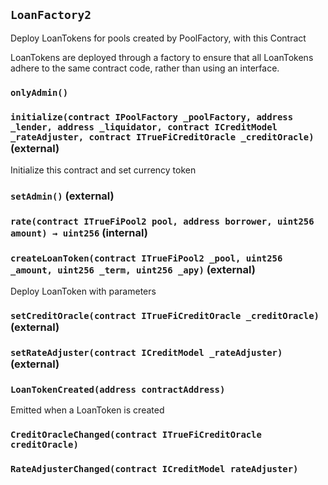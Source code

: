 ## `LoanFactory2`

Deploy LoanTokens for pools created by PoolFactory, with this Contract


LoanTokens are deployed through a factory to ensure that all
LoanTokens adhere to the same contract code, rather than using an interface.

### `onlyAdmin()`






### `initialize(contract IPoolFactory _poolFactory, address _lender, address _liquidator, contract ICreditModel _rateAdjuster, contract ITrueFiCreditOracle _creditOracle)` (external)



Initialize this contract and set currency token


### `setAdmin()` (external)





### `rate(contract ITrueFiPool2 pool, address borrower, uint256 amount) → uint256` (internal)





### `createLoanToken(contract ITrueFiPool2 _pool, uint256 _amount, uint256 _term, uint256 _apy)` (external)



Deploy LoanToken with parameters


### `setCreditOracle(contract ITrueFiCreditOracle _creditOracle)` (external)





### `setRateAdjuster(contract ICreditModel _rateAdjuster)` (external)






### `LoanTokenCreated(address contractAddress)`



Emitted when a LoanToken is created


### `CreditOracleChanged(contract ITrueFiCreditOracle creditOracle)`





### `RateAdjusterChanged(contract ICreditModel rateAdjuster)`






